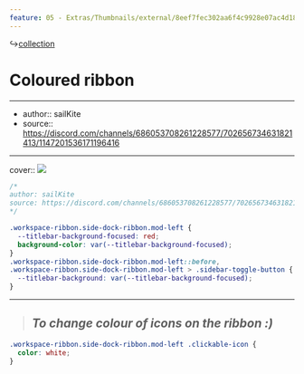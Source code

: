 ```yaml
---
feature: 05 - Extras/Thumbnails/external/8eef7fec302aa6f4c9928e07ac4d1869.png
---
```

↪[collection](collection.md)

# Coloured ribbon

---

- author:: sailKite
- source:: https://discord.com/channels/686053708261228577/702656734631821413/1147201536171196416

---

cover:: ![](https://i.imgur.com/fTqcg5Y.png)

```css
/*
author: sailKite
source: https://discord.com/channels/686053708261228577/702656734631821413/1147201536171196416
*/

.workspace-ribbon.side-dock-ribbon.mod-left {
  --titlebar-background-focused: red;
  background-color: var(--titlebar-background-focused);
}
.workspace-ribbon.side-dock-ribbon.mod-left::before,
.workspace-ribbon.side-dock-ribbon.mod-left > .sidebar-toggle-button {
  --titlebar-background: var(--titlebar-background-focused);
}
```

---

> ## _To change colour of icons on the ribbon :)_

```css
.workspace-ribbon.side-dock-ribbon.mod-left .clickable-icon {
  color: white;
}
```

